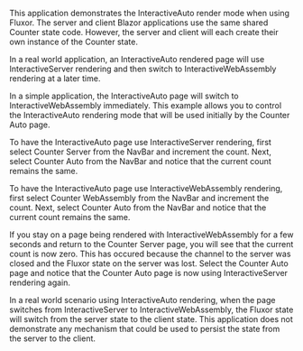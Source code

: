 This application demonstrates the InteractiveAuto render mode when using Fluxor. The server and client Blazor applications use the same shared Counter state code. However, the server and client will each create their own instance of the Counter state.

In a real world application, an InteractiveAuto rendered page will use InteractiveServer rendering and then switch to InteractiveWebAssembly rendering at a later time.

In a simple application, the InteractiveAuto page will switch to InteractiveWebAssembly immediately. This example allows you to control the InteractiveAuto rendering mode that will be used initially by the Counter Auto page.

To have the InteractiveAuto page use InteractiveServer rendering, first select Counter Server from the NavBar and increment the count. Next, select Counter Auto from the NavBar and notice that the current count remains the same.

To have the InteractiveAuto page use InteractiveWebAssembly rendering, first select Counter WebAssembly from the NavBar and increment the count. Next, select Counter Auto from the NavBar and notice that the current count remains the same.

If you stay on a page being rendered with InteractiveWebAssembly for a few seconds and return to the Counter Server page, you will see that the current count is now zero. This has occured because the channel to the server was closed and the Fluxor state on the server was lost. Select the Counter Auto page and notice that the Counter Auto page is now using InteractiveServer rendering again.

In a real world scenario using InteractiveAuto rendering, when the page switches from InteractiveServer to InteractiveWebAssembly, the Fluxor state will switch from the server state to the client state. This application does not demonstrate any mechanism that could be used to persist the state from the server to the client.

